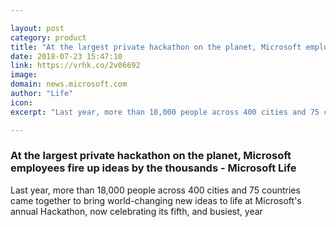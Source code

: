 ```yaml
---

layout: post
category: product
title: "At the largest private hackathon on the planet, Microsoft employees fire up ideas by the thousands - Microsoft Life"
date: 2018-07-23 15:47:10
link: https://vrhk.co/2v06692
image: 
domain: news.microsoft.com
author: "Life"
icon: 
excerpt: "Last year, more than 18,000 people across 400 cities and 75 countries came together to bring world-changing new ideas to life at Microsoft's annual Hackathon, now celebrating its fifth, and busiest, year"

---
```


### At the largest private hackathon on the planet, Microsoft employees fire up ideas by the thousands - Microsoft Life

Last year, more than 18,000 people across 400 cities and 75 countries came together to bring world-changing new ideas to life at Microsoft's annual Hackathon, now celebrating its fifth, and busiest, year